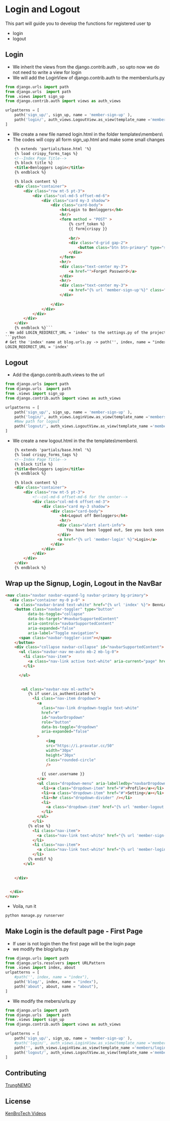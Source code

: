 # Login and Logout

This part will guide you to develop the functions for registered user tp
- login
- logout
## Login
- We inherit the views from the django.contrib.auth , so upto now we do not need to write a view for login
- We will add the LoginView of django.contrib.auth to the members\urls.py
```python
from django.urls import path
from django.urls  import path
from .views import sign_up
from django.contrib.auth import views as auth_views

urlpatterns = [
    path('sign_up/', sign_up, name = 'member-sign-up' ),
    path('login/', auth_views.LogoutView.as_view(template_name ='members/login.html'), name = 'member-login' ),
] 
```
- We create a new file named login.html in the folder templates\members\
- The codes will copy all form sign_up.html and make some small changes
```html
    {% extends 'partials/base.html '%}
    {% load crispy_forms_tags %}
    <!--Index Page Title-->
    {% block title %}
    <title>Benloggers Login</title>
    {% endblock %}

    {% block content %}
    <div class="container">
        <div class="row mt-5 pt-3">
            <div class="col-md-5 offset-md-6">
                <div class="card my-3 shadow">
                    <div class="card-body">
                        <h4>Login to Benloggers</h4>
                        <hr/>
                        <form method = "POST" >
                            {% csrf_token %}
                            {{ form|crispy }}
                            
                            <br/>
                            <div class="d-grid gap-2">
                                <button class="btn btn-primary" type="submit">Login</button>
                            </div>
                        </form>
                        <hr/>
                        <div class="text-center my-3">
                            <a href="">Forget Password</a>
                        </div>
                        <hr/>
                        <div class="text-center my-3">
                            <a href="{% url 'member-sign-up'%}" class="btn btn-success">Create an account</a>
                        </div>
                       
                    </div>
                </div>
            </div>
        </div>
    </div>
    {% endblock %}```
- We add LOGIN_REDIRECT_URL = 'index' to the settings.py of the project. So after the login, the app will redirect you to this page
```python
# Get the 'index' name at blog.urls.py -> path('', index, name = "index")
LOGIN_REDIRECT_URL = 'index'
```
## Logout
- Add the django.contrib.auth.views to the url
```python
from django.urls import path
from django.urls  import path
from .views import sign_up
from django.contrib.auth import views as auth_views

urlpatterns = [
    path('sign_up/', sign_up, name = 'member-sign-up' ),
    path('login/', auth_views.LoginView.as_view(template_name ='members/login.html'), name = 'member-login' ),
    #New path for logout
    path('logout/', auth_views.LogoutView.as_view(template_name ='members/logout.html'), name = 'member-logout' ),
]  
```
- We create a new logout.html in the the templates\members\
```html
    {% extends 'partials/base.html '%}
    {% load crispy_forms_tags %}
    <!--Index Page Title-->
    {% block title %}
    <title>Benloggers Login</title>
    {% endblock %}

    {% block content %}
    <div class="container">
        <div class="row mt-5 pt-3">
            <!--col-md-6 offset-md-6 for the center-->
            <div class="col-md-6 offset-md-3">
                <div class="card my-3 shadow">
                    <div class="card-body">
                        <h4>Logout off Benloggers</h4>
                        <hr/>
                       <div class="alert alert-info">
                           You have been logged out, See you back soon
                       </div>
                       <a href="{% url 'member-login' %}">Login</a>
                    </div>
                </div>
            </div>
        </div>
    </div>
    {% endblock %}
```
## Wrap up the Signup, Login, Logout in the NavBar
```html
<nav class="navbar navbar-expand-lg navbar-primary bg-primary">
  <div class="container my-0 p-0" >
    <a class="navbar-brand text-white" href="{% url 'index' %}"> BennLoggers</a>
    <button class="navbar-toggler" type="button" 
          data-bs-toggle="collapse" 
          data-bs-target="#navbarSupportedContent" 
          aria-controls="navbarSupportedContent" 
          aria-expanded="false" 
          aria-label="Toggle navigation">
      <span class="navbar-toggler-icon"></span>
    </button>
    <div class="collapse navbar-collapse" id="navbarSupportedContent">
      <ul class="navbar-nav me-auto mb-2 mb-lg-0">
        <li class="nav-item">
          <a class="nav-link active text-white" aria-current="page" href="{% url 'index' %}">Home</a>
        </li>

      </ul>

     
       <ul class="navbar-nav ml-autho">
          {% if user.is_authenticated %}
            <li class="nav-item dropdown">
              <a
                class="nav-link dropdown-toggle text-white"
                href="#"
                id="navbarDropdown"
                role="button"
                data-bs-toggle="dropdown"
                aria-expanded="false"
              >
                  <img
                  src="https://i.pravatar.cc/50" 
                  width="30px" 
                  height="30px"            
                  class="rounded-circle"
                  />
            
                {{ user.username }}
              </a>
              <ul class="dropdown-menu" aria-labelledby="navbarDropdown">
                <li><a class="dropdown-item" href="#">Profile</a></li>
                <li><a class="dropdown-item" href="#">Setting</a></li>
                <li><hr class="dropdown-divider" /></li>
                <li>
                  <a class="dropdown-item" href="{% url 'member-logout' %}">Logout</a>
                </li>
              </ul>
            </li>
          {% else %} 
            <li class="nav-item">
              <a class="nav-link text-white" href="{% url 'member-sign-up' %}">Sign up</a>
            </li>
            <li class="nav-item">
              <a class="nav-link text-white" href="{% url 'member-login' %}">Login</a>
            </li>
          {% endif %}
        </ul>      
      
      
    </div>

     
  </div>
</nav>
```
- Voila, run it
```bash
python manage.py runserver
```
## Make Login is the default page - First Page 
- If user is not login then the first page will be the login page
- we modify the blog/urls.py
```python
from django.urls import path
from django.urls.resolvers import URLPattern 
from .views import index, about
urlpatterns = [
    #path('', index, name = "index"),
    path('blog/', index, name = "index"),
    path('about', about, name = "about"),
]
```
- We modify the mebers/urls.py
```python
from django.urls import path
from django.urls  import path
from .views import sign_up
from django.contrib.auth import views as auth_views

urlpatterns = [
    path('sign_up/', sign_up, name = 'member-sign-up' ),
    #path('login/', auth_views.LoginView.as_view(template_name ='members/login.html'), name = 'member-login' ),
    path('', auth_views.LoginView.as_view(template_name ='members/login.html'), name = 'member-login' ),
    path('logout/', auth_views.LogoutView.as_view(template_name ='members/logout.html'), name = 'member-logout' ),
]  
```



## Contributing
[TrungNEMO](https://www.facebook.com/TrungNEMO)
## License
[KenBroTech Videos](https://www.youtube.com/playlist?list=PLInvlTu9nmo9Saxdd70M4f0m5jcPrWXd7)
